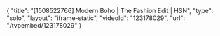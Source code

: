 {
    "title": "[1508522766] Modern Boho | The Fashion Edit | HSN",
    "type": "solo",
    "layout": "iframe-static",
    "videoId": "123178029",
    "url": "\/tvpembed\/123178029"
}